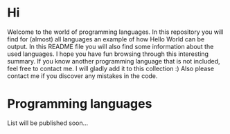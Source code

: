 # Hi 
Welcome to the world of programming languages. In this repository you will find for (almost) all languages an example of how Hello World can be output. In this README file you will also find some information about the used languages. I hope you have fun browsing through this interesting summary.
If you know another programming language that is not included, feel free to contact me. I will gladly add it to this collection :)
Also please contact me if you discover any mistakes in the code.

# Programming languages
List will be published soon...


